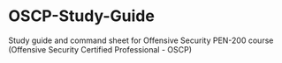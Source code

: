 # OSCP-Study-Guide
Study guide and command sheet for Offensive Security PEN-200 course (Offensive Security Certified Professional - OSCP)
